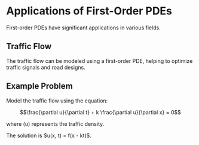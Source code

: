 # Applications of First-Order PDEs

First-order PDEs have significant applications in various fields.

## Traffic Flow

The traffic flow can be modeled using a first-order PDE, helping to optimize traffic signals and road designs.

## Example Problem

Model the traffic flow using the equation:

$$\frac{\partial u}{\partial t} + k \frac{\partial u}{\partial x} = 0$$

where \(u\) represents the traffic density.

<answer>
The solution is $u(x, t) = f(x - kt)$.
</answer>
